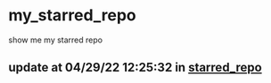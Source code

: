 # my_starred_repo
show me my starred repo

update at 04/29/22 12:25:32 in [starred_repo](./index.html)
---

